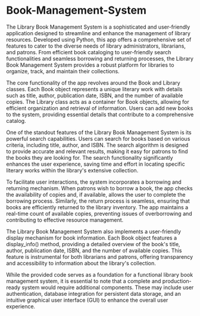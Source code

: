 # Book-Management-System
The Library Book Management System is a sophisticated and user-friendly application designed to streamline and enhance the management of library resources. Developed using Python, this app offers a comprehensive set of features to cater to the diverse needs of library administrators, librarians, and patrons. From efficient book cataloging to user-friendly search functionalities and seamless borrowing and returning processes, the Library Book Management System provides a robust platform for libraries to organize, track, and maintain their collections.

The core functionality of the app revolves around the Book and Library classes. Each Book object represents a unique literary work with details such as title, author, publication date, ISBN, and the number of available copies. The Library class acts as a container for Book objects, allowing for efficient organization and retrieval of information. Users can add new books to the system, providing essential details that contribute to a comprehensive catalog.

One of the standout features of the Library Book Management System is its powerful search capabilities. Users can search for books based on various criteria, including title, author, and ISBN. The search algorithm is designed to provide accurate and relevant results, making it easy for patrons to find the books they are looking for. The search functionality significantly enhances the user experience, saving time and effort in locating specific literary works within the library's extensive collection.

To facilitate user interactions, the system incorporates a borrowing and returning mechanism. When patrons wish to borrow a book, the app checks the availability of copies and, if available, allows the user to complete the borrowing process. Similarly, the return process is seamless, ensuring that books are efficiently returned to the library inventory. The app maintains a real-time count of available copies, preventing issues of overborrowing and contributing to effective resource management.

The Library Book Management System also implements a user-friendly display mechanism for book information. Each Book object features a display_info() method, providing a detailed overview of the book's title, author, publication date, ISBN, and the number of available copies. This feature is instrumental for both librarians and patrons, offering transparency and accessibility to information about the library's collection.

While the provided code serves as a foundation for a functional library book management system, it is essential to note that a complete and production-ready system would require additional components. These may include user authentication, database integration for persistent data storage, and an intuitive graphical user interface (GUI) to enhance the overall user experience.
